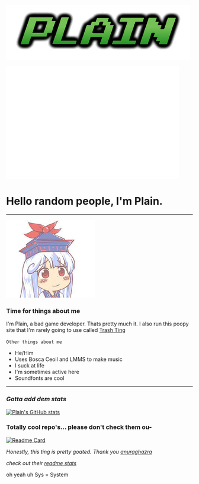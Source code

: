 ![Plainlogo](plaib.png)

![Pletooo](Pleto.png)

# Hello random people, I'm Plain.
---
![Keine](keine.jpeg)

### Time for things about me

I'm Plain, a bad game developer. Thats pretty much it. I also run this poopy site that I'm rarely going to use called [Trash Ting](https://plainsys.github.io/)

`Other things about me`
- He/Him
- Uses Bosca Ceoil and LMMS to make music
- I suck at life
- I'm sometimes active here
- Soundfonts are cool
---
### *Gotta add dem stats*

[![Plain's GitHub stats](https://github-readme-stats.vercel.app/api?username=PlainSys&show_icons=true&theme=algolia)](https://github.com/anuraghazra/github-readme-stats)

### Totally cool repo's... please don't check them ou-

[![Readme Card](https://github-readme-stats.vercel.app/api/pin/?username=PlainSys&repo=plainsys.github.io&theme=algolia)](https://github.com/PlainSys/plainsys.github.io)

*Honestly, this ting is pretty goated. Thank you [anuraghazra](https://github.com/anuraghazra)*

*check out their [readme stats](https://github.com/anuraghazra/github-readme-stats)*



oh yeah uh Sys = System
